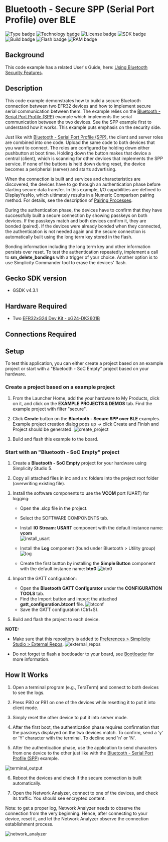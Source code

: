 # Bluetooth - Secure SPP (Serial Port Profile) over BLE

![Type badge](https://img.shields.io/badge/dynamic/json?url=https://raw.githubusercontent.com/SiliconLabs/application_examples_ci/master/bluetooth_applications/bluetooth_secure_spp_over_ble_common.json&label=Type&query=type&color=green)
![Technology badge](https://img.shields.io/badge/dynamic/json?url=https://raw.githubusercontent.com/SiliconLabs/application_examples_ci/master/bluetooth_applications/bluetooth_secure_spp_over_ble_common.json&label=Technology&query=technology&color=green)
![License badge](https://img.shields.io/badge/dynamic/json?url=https://raw.githubusercontent.com/SiliconLabs/application_examples_ci/master/bluetooth_applications/bluetooth_secure_spp_over_ble_common.json&label=License&query=license&color=green)
![SDK badge](https://img.shields.io/badge/dynamic/json?url=https://raw.githubusercontent.com/SiliconLabs/application_examples_ci/master/bluetooth_applications/bluetooth_secure_spp_over_ble_common.json&label=SDK&query=sdk&color=green)
![Build badge](https://img.shields.io/endpoint?url=https://raw.githubusercontent.com/SiliconLabs/application_examples_ci/master/bluetooth_applications/bluetooth_secure_spp_over_ble_build_status.json)
![Flash badge](https://img.shields.io/badge/dynamic/json?url=https://raw.githubusercontent.com/SiliconLabs/application_examples_ci/master/bluetooth_applications/bluetooth_secure_spp_over_ble_common.json&label=Flash&query=flash&color=blue)
![RAM badge](https://img.shields.io/badge/dynamic/json?url=https://raw.githubusercontent.com/SiliconLabs/application_examples_ci/master/bluetooth_applications/bluetooth_secure_spp_over_ble_common.json&label=RAM&query=ram&color=blue)

## Background

This code example has a related User's Guide, here: [Using Bluetooth Security Features](https://docs.silabs.com/bluetooth/latest/general/security/using-bluetooth-security-features-in-silicon-labs-bluetooth-sdk).

## Description

This code example demonstrates how to build a secure Bluetooth connection between two EFR32 devices and how to implement secure serial communication between them. The example relies on the [Bluetooth - Serial Port Profile (SPP)](https://github.com/SiliconLabs/bluetooth_applications/tree/master/bluetooth_serial_port_profile) example which implements the serial communication between the two devices. See the SPP example first to understand how it works. This example puts emphasis on the security side.

Just like with [Bluetooth - Serial Port Profile (SPP)](https://github.com/SiliconLabs/bluetooth_applications/tree/master/bluetooth_serial_port_profile), the client and server roles are combined into one code. Upload the same code to both devices that you want to connect. The roles are configured by holding down either pushbutton at boot time. Holding down the button makes that device a central (client), which is scanning for other devices that implements the SPP service. If none of the buttons is held down during reset, the device becomes a peripherial (server) and starts advertising.

When the connection is built and services and characteristics are discovered, the devices have to go through an authentication phase before starting secure data transfer. In this example, I/O capabilities are defined to DisplayYesNo, which ultimately results in a Numeric Comparison pairing method. For details, see the description of [Pairing Processes](https://docs.silabs.com/bluetooth/latest/general/security/pairing-processes).

During the authentication phase, the devices have to confirm that they have successfully built a secure connection by showing passkeys on both devices. If the passkeys match and both devices confirm it, they are bonded (paired). If the devices were already bonded when they connected, the authentication is not needed again and the secure connection is automatically built using the long term key stored in the flash.

Bonding information including the long term key and other information persists over reset. To test the authentication repeatedly, implement a call to **sm_delete_bondings** with a trigger of your choice. Another option is to use Simplicity Commander tool to erase the devices' flash.

## Gecko SDK version

- GSDK v4.3.1

## Hardware Required

- Two [EFR32xG24 Dev Kit - xG24-DK2601B](https://www.silabs.com/development-tools/wireless/efr32xg24-dev-kit)

## Connections Required

## Setup

To test this application, you can either create a project based on an example project or start with a "Bluetooth - SoC Empty" project based on your hardware. 

### Create a project based on a example project

1. From the Launcher Home, add the your hardware to My Products, click on it, and click on the **EXAMPLE PROJECTS & DEMOS** tab. Find the example project with filter "secure".

2. Click **Create** button on the **Bluetooth - Secure SPP over BLE** examples. Example project creation dialog pops up -> click Create and Finish and Project should be generated.
![create_project](images/create_project.png)

3. Build and flash this example to the board.

### Start with an "Bluetooth - SoC Empty" project

1. Create a **Bluetooth - SoC Empty** project for your hardware using Simplicity Studio 5.

2. Copy all attached files in inc and src folders into the project root folder (overwriting existing file).

3. Install the software components to use the **VCOM** port (UART) for logging:
   - Open the .slcp file in the project.

   - Select the SOFTWARE COMPONENTS tab.

   - Install **IO Stream: USART** component with the default instance name: **vcom**  
    ![install_usart](images/install_usart.png)

   - Install the **Log** component (found under Bluetooth > Utility group)
   ![log](images/log.png)

   - Create the first button by installing the **Simple Button** component with the default instance name: **btn0**
   ![btn0](images/btn0.png)

4. Import the GATT configuration:
    - Open the **Bluetooth GATT Configurator** under the **CONFIGURATION TOOLS** tab.
    - Find the Import button and import the attached **gatt_configuration.btconf** file.
    ![btconf](images/btconf.png)
    - Save the GATT configuration (Ctrl+S).

5. Build and flash the project to each device.

**NOTE:**
- Make sure that this repository is added to [Preferences > Simplicity Studio > External Repos](https://docs.silabs.com/simplicity-studio-5-users-guide/latest/ss-5-users-guide-about-the-launcher/welcome-and-device-tabs).
![external_repos](images/external_repos.png)

- Do not forget to flash a bootloader to your board, see [Bootloader](https://github.com/SiliconLabs/bluetooth_applications/blob/master/README.md#bootloader) for more information.

## How It Works

1. Open a terminal program (e.g., TeraTerm) and connect to both devices to see the logs.

2. Press PB0 or PB1 on one of the devices while resetting it to put it into client mode.

3. Simply reset the other device to put it into server mode.

4. After the first boot, the authentication phase requires confirmation that the passkeys displayed on the two devices match. To confirm, send a 'y' or 'Y' character with the terminal. To decline send 'n' or 'N'.

5. After the authentication phase, use the application to send characters from one device to the other just like with the [Bluetooth - Serial Port Profile (SPP)](https://github.com/SiliconLabs/bluetooth_applications/tree/master/bluetooth_serial_port_profile) example.

![terminal_output](images/terminal_output.png)

6. Reboot the devices and check if the secure connection is built automatically.

7. Open the Network Analyzer, connect to one of the devices, and check its traffic. You should see encrypted content.

Note: to get a proper log, Network Analyzer needs to observe the connection from the very beginning. Hence, after connecting to your device, reset it, and let the Network Analyzer observe the connection establishment process.

![network_analyzer](images/network_analyzer.png)
